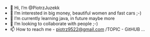 - 👋 Hi, I’m @PiotrzJuzekk
- 👀 I’m interested in big money, beautiful women and fast cars ;-)
- 🌱 I’m currently learning java, in future maybe more 
- 💞️ I’m looking to collaborate with people ;-)
- 📫 How to reach me - piotrz9522@gmail.com /TOPIC - GitHUB ...
